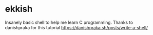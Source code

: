 # ekkish
Insanely basic shell to help me learn C programming. Thanks to danishpraka for this tutorial https://danishpraka.sh/posts/write-a-shell/
